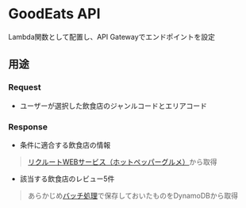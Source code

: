 # GoodEats API
Lambda関数として配置し、API Gatewayでエンドポイントを設定
## 用途

### Request
- ユーザーが選択した飲食店のジャンルコードとエリアコード

### Response
- 条件に適合する飲食店の情報
 > [リクルートWEBサービス（ホットペッパーグルメ）](https://webservice.recruit.co.jp/doc/hotpepper/reference.html)から取得
- 該当する飲食店のレビュー5件
 > あらかじめ[バッチ処理](https://github.com/eikoh0117/goodeats-batch)で保存しておいたものをDynamoDBから取得
